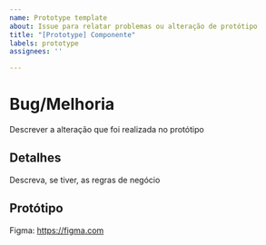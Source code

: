 ```yaml
---
name: Prototype template
about: Issue para relatar problemas ou alteração de protótipo
title: "[Prototype] Componente"
labels: prototype
assignees: ''

---
```


# Bug/Melhoria
Descrever a alteração que foi realizada no protótipo

## Detalhes
Descreva, se tiver, as regras de negócio

## Protótipo
Figma: https://figma.com
